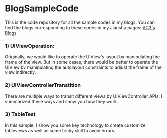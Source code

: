 # BlogSampleCode
This is the code repository for all the sample codes in my blogs.
You can find the blogs corresponding to these codes in my Jianshu pages: [AC3's Blogs](http://www.jianshu.com/users/2c57671fa68b/latest_articles)

### 1) UIViewOperation:
Originally, we would like to operate the UIView's layout by manipulating the frame of the view. But in some cases, there would be better to operate the UIView by manipulating the autolayout constraints to adjust the frame of the view indirectly.

### 2) UIViewControllerTranstition
There are multiple ways to transit different views by UIViewController APIs. I summarized these ways and show you how they work.

### 3) TableTest
In this sample, I show you some key technology to create customize tableviews as well as some tricky skill to avoid errors.   
